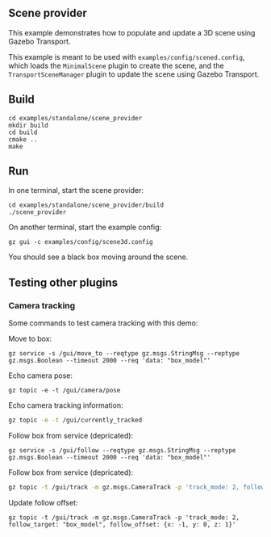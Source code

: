 ## Scene provider

This example demonstrates how to populate and update a 3D scene using
Gazebo Transport.

This example is meant to be used with `examples/config/scened.config`, which
loads the `MinimalScene` plugin to create the scene, and the `TransportSceneManager`
plugin to update the scene using Gazebo Transport.

## Build

```
cd examples/standalone/scene_provider
mkdir build
cd build
cmake ..
make
```

## Run

In one terminal, start the scene provider:

```
cd examples/standalone/scene_provider/build
./scene_provider
```

On another terminal, start the example config:

```
gz gui -c examples/config/scene3d.config
```

You should see a black box moving around the scene.

## Testing other plugins

### Camera tracking

Some commands to test camera tracking with this demo:

Move to box:

```
gz service -s /gui/move_to --reqtype gz.msgs.StringMsg --reptype gz.msgs.Boolean --timeout 2000 --req 'data: "box_model"'
```

Echo camera pose:

```
gz topic -e -t /gui/camera/pose
```

Echo camera tracking information:

```bash
gz topic -e -t /gui/currently_tracked
```

Follow box from service (depricated):

```
gz service -s /gui/follow --reqtype gz.msgs.StringMsg --reptype gz.msgs.Boolean --timeout 2000 --req 'data: "box_model"'
```

Follow box from service (depricated):

```bash
gz topic -t /gui/track -m gz.msgs.CameraTrack -p 'track_mode: 2, follow_target: "box_model"'
```

Update follow offset:

```
gz topic -t /gui/track -m gz.msgs.CameraTrack -p 'track_mode: 2, follow_target: "box_model", follow_offset: {x: -1, y: 0, z: 1}'
```
